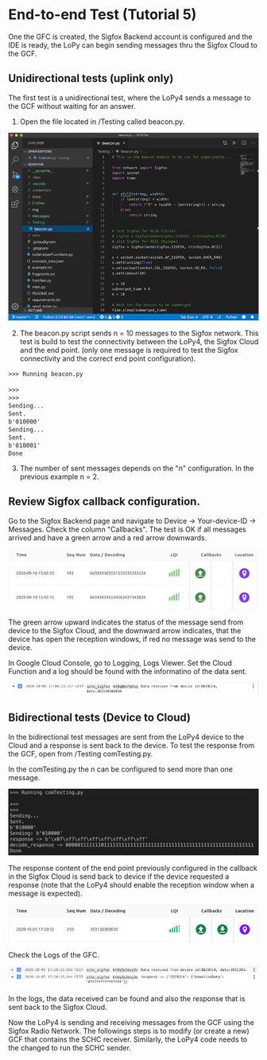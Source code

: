 # End-to-end Test (Tutorial 5)

One the GFC is created, the Sigfox Backend account is configured and the IDE is ready, the LoPy can begin sending messages thru the Sigfox Cloud to the GCF.

## Unidirectional tests (uplink only)

The first test is a unidirectional test, where the LoPy4 sends a message to the GCF without waiting for an answer.

1. Open the file located in /Testing called beacon.py.

![vscode-setup-lopy](images/LoPy-testing-beacon-1.png)

2. The beacon.py script sends n = 10 messages to the Sigfox network. This test is build to test the connectivity between the LoPy4, the Sigfox Cloud and the end point. (only one message is required to test the Sigfox connectivity and the correct end point configuration).

```
>>> Running beacon.py

>>>
>>>
Sending...
Sent.
b'010000'
Sending...
Sent.
b'010001'
Done
```

3. The number of sent messages depends on the "n" configuration. In the previous example n = 2.


## Review Sigfox callback configuration.

Go to the Sigfox Backend page and navigate to Device -> Your-device-ID -> Messages. Check the column "Callbacks". The test is OK if all messages arrived and have a green arrow and a red arrow downwards.

![callback-example](images/sigfox-callback-configuration-example-unidir.png)

The green arrow upward indicates the status of the message send from device to the Sigfox Cloud, and the downward arrow indicates, that the device has open the reception windows, if red no message was send to the device.

In Google Cloud Console, go to Logging, Logs Viewer. Set the Cloud Function and a log should be found with the informatino of the data sent.

![logview-example](images/sigfox-callback-configuration-example-unidir-GCF-response.png)

## Bidirectional tests (Device to Cloud)

In the bidirectional test messages are sent from the LoPy4 device to the Cloud and a response is sent back to the device. 
To test the response from the GCF, open from /Testing comTesting.py.

In the comTesting.py the n can be configured to send more than one message. 

![comTesting-example](images/sigfox-comTesting-example-1.png)

The response content of the end point previously configured in the callback in the Sigfox Cloud is send back to device if the device requested a response (note that the LoPy4 should enable the reception window when a message is expected).

![callback-example-bidir](images/sigfox-callback-configuration-example-bidir.png)


Check the Logs of the GFC. 

![logview-example-bidir](images/sigfox-callback-configuration-example-bidir-GCF-response.png)

In the logs, the data received can be found and also the response that is sent back to the Sigfox Cloud.


Now the LoPy4 is sending and receiving messages from the GCF using the Sigfox Radio Network. The followings steps is to modify (or create a new) GCF that contains the SCHC receiver. Similarly, the LoPy4 code needs to the changed to run the SCHC sender.